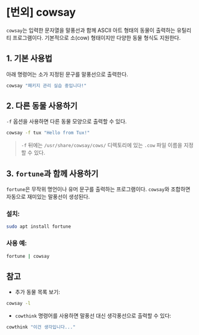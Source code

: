 # [번외] cowsay

`cowsay`는 입력한 문자열을 말풍선과 함께 ASCII 아트 형태의 동물이 출력하는 유틸리티 프로그램이다. 기본적으로 소(cow) 형태이지만 다양한 동물 형식도 지원한다.


## 1. 기본 사용법

아래 명령어는 소가 지정된 문구를 말풍선으로 출력한다.

```bash
cowsay "패키지 관리 실습 중입니다!"
```

## 2. 다른 동물 사용하기

`-f` 옵션을 사용하면 다른 동물 모양으로 출력할 수 있다.

```bash
cowsay -f tux "Hello from Tux!"
```

> `-f` 뒤에는 `/usr/share/cowsay/cows/` 디렉토리에 있는 `.cow` 파일 이름을 지정할 수 있다.

## 3. `fortune`과 함께 사용하기

`fortune`은 무작위 명언이나 유머 문구를 출력하는 프로그램이다. `cowsay`와 조합하면 자동으로 재미있는 말풍선이 생성된다.

### 설치:

```bash
sudo apt install fortune
```

### 사용 예:

```bash
fortune | cowsay
```

## 참고

* 추가 동물 목록 보기:

```bash
cowsay -l
```

* `cowthink` 명령어를 사용하면 말풍선 대신 생각풍선으로 출력할 수 있다:

```bash
cowthink "이건 생각입니다..."
```